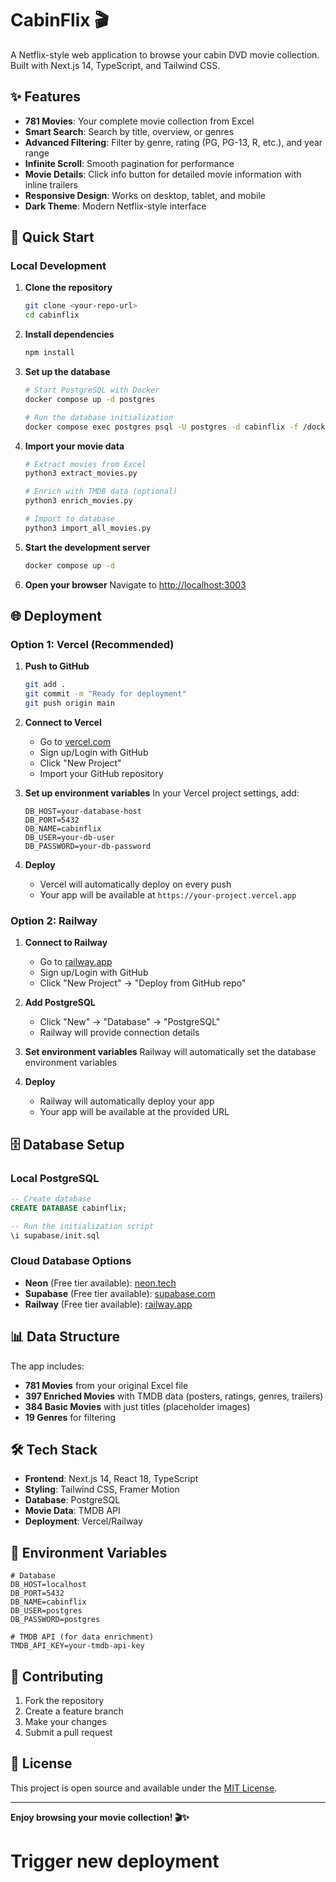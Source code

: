 # CabinFlix 🎬

A Netflix-style web application to browse your cabin DVD movie collection. Built with Next.js 14, TypeScript, and Tailwind CSS.

## ✨ Features

- **781 Movies**: Your complete movie collection from Excel
- **Smart Search**: Search by title, overview, or genres
- **Advanced Filtering**: Filter by genre, rating (PG, PG-13, R, etc.), and year range
- **Infinite Scroll**: Smooth pagination for performance
- **Movie Details**: Click info button for detailed movie information with inline trailers
- **Responsive Design**: Works on desktop, tablet, and mobile
- **Dark Theme**: Modern Netflix-style interface

## 🚀 Quick Start

### Local Development

1. **Clone the repository**
   ```bash
   git clone <your-repo-url>
   cd cabinflix
   ```

2. **Install dependencies**
   ```bash
   npm install
   ```

3. **Set up the database**
   ```bash
   # Start PostgreSQL with Docker
   docker compose up -d postgres
   
   # Run the database initialization
   docker compose exec postgres psql -U postgres -d cabinflix -f /docker-entrypoint-initdb.d/init.sql
   ```

4. **Import your movie data**
   ```bash
   # Extract movies from Excel
   python3 extract_movies.py
   
   # Enrich with TMDB data (optional)
   python3 enrich_movies.py
   
   # Import to database
   python3 import_all_movies.py
   ```

5. **Start the development server**
   ```bash
   docker compose up -d
   ```

6. **Open your browser**
   Navigate to [http://localhost:3003](http://localhost:3003)

## 🌐 Deployment

### Option 1: Vercel (Recommended)

1. **Push to GitHub**
   ```bash
   git add .
   git commit -m "Ready for deployment"
   git push origin main
   ```

2. **Connect to Vercel**
   - Go to [vercel.com](https://vercel.com)
   - Sign up/Login with GitHub
   - Click "New Project"
   - Import your GitHub repository

3. **Set up environment variables**
   In your Vercel project settings, add:
   ```
   DB_HOST=your-database-host
   DB_PORT=5432
   DB_NAME=cabinflix
   DB_USER=your-db-user
   DB_PASSWORD=your-db-password
   ```

4. **Deploy**
   - Vercel will automatically deploy on every push
   - Your app will be available at `https://your-project.vercel.app`

### Option 2: Railway

1. **Connect to Railway**
   - Go to [railway.app](https://railway.app)
   - Sign up/Login with GitHub
   - Click "New Project" → "Deploy from GitHub repo"

2. **Add PostgreSQL**
   - Click "New" → "Database" → "PostgreSQL"
   - Railway will provide connection details

3. **Set environment variables**
   Railway will automatically set the database environment variables

4. **Deploy**
   - Railway will automatically deploy your app
   - Your app will be available at the provided URL

## 🗄️ Database Setup

### Local PostgreSQL
```sql
-- Create database
CREATE DATABASE cabinflix;

-- Run the initialization script
\i supabase/init.sql
```

### Cloud Database Options
- **Neon** (Free tier available): [neon.tech](https://neon.tech)
- **Supabase** (Free tier available): [supabase.com](https://supabase.com)
- **Railway** (Free tier available): [railway.app](https://railway.app)

## 📊 Data Structure

The app includes:
- **781 Movies** from your original Excel file
- **397 Enriched Movies** with TMDB data (posters, ratings, genres, trailers)
- **384 Basic Movies** with just titles (placeholder images)
- **19 Genres** for filtering

## 🛠️ Tech Stack

- **Frontend**: Next.js 14, React 18, TypeScript
- **Styling**: Tailwind CSS, Framer Motion
- **Database**: PostgreSQL
- **Movie Data**: TMDB API
- **Deployment**: Vercel/Railway

## 📝 Environment Variables

```env
# Database
DB_HOST=localhost
DB_PORT=5432
DB_NAME=cabinflix
DB_USER=postgres
DB_PASSWORD=postgres

# TMDB API (for data enrichment)
TMDB_API_KEY=your-tmdb-api-key
```

## 🤝 Contributing

1. Fork the repository
2. Create a feature branch
3. Make your changes
4. Submit a pull request

## 📄 License

This project is open source and available under the [MIT License](LICENSE).

---

**Enjoy browsing your movie collection! 🎬✨**
# Trigger new deployment
